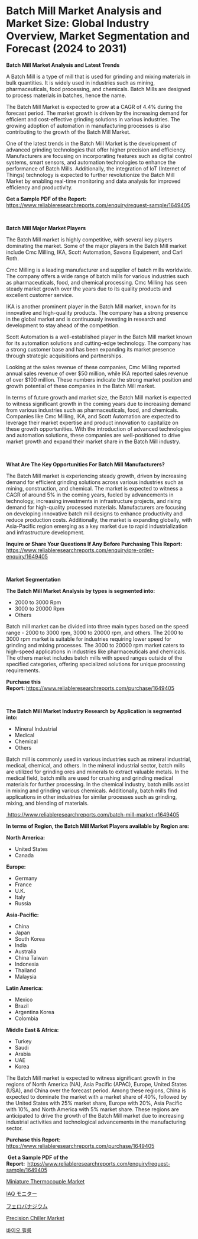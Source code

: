 <p><h1>Batch Mill Market Analysis and Market Size: Global Industry Overview, Market Segmentation and Forecast (2024 to 2031)</h1></p><p><strong>Batch Mill Market Analysis and Latest Trends</strong></p>
<p><p>A Batch Mill is a type of mill that is used for grinding and mixing materials in bulk quantities. It is widely used in industries such as mining, pharmaceuticals, food processing, and chemicals. Batch Mills are designed to process materials in batches, hence the name.</p><p>The Batch Mill Market is expected to grow at a CAGR of 4.4% during the forecast period. The market growth is driven by the increasing demand for efficient and cost-effective grinding solutions in various industries. The growing adoption of automation in manufacturing processes is also contributing to the growth of the Batch Mill Market.</p><p>One of the latest trends in the Batch Mill Market is the development of advanced grinding technologies that offer higher precision and efficiency. Manufacturers are focusing on incorporating features such as digital control systems, smart sensors, and automation technologies to enhance the performance of Batch Mills. Additionally, the integration of IoT (Internet of Things) technology is expected to further revolutionize the Batch Mill Market by enabling real-time monitoring and data analysis for improved efficiency and productivity.</p></p>
<p><strong>Get a Sample PDF of the Report:&nbsp;</strong> <a href="https://www.reliableresearchreports.com/enquiry/request-sample/1649405">https://www.reliableresearchreports.com/enquiry/request-sample/1649405</a></p>
<p>&nbsp;</p>
<p><strong>Batch Mill Major Market Players</strong></p>
<p><p>The Batch Mill market is highly competitive, with several key players dominating the market. Some of the major players in the Batch Mill market include Cmc Milling, IKA, Scott Automation, Savona Equipment, and Carl Roth.</p><p>Cmc Milling is a leading manufacturer and supplier of batch mills worldwide. The company offers a wide range of batch mills for various industries such as pharmaceuticals, food, and chemical processing. Cmc Milling has seen steady market growth over the years due to its quality products and excellent customer service.</p><p>IKA is another prominent player in the Batch Mill market, known for its innovative and high-quality products. The company has a strong presence in the global market and is continuously investing in research and development to stay ahead of the competition.</p><p>Scott Automation is a well-established player in the Batch Mill market known for its automation solutions and cutting-edge technology. The company has a strong customer base and has been expanding its market presence through strategic acquisitions and partnerships.</p><p>Looking at the sales revenue of these companies, Cmc Milling reported annual sales revenue of over $50 million, while IKA reported sales revenue of over $100 million. These numbers indicate the strong market position and growth potential of these companies in the Batch Mill market.</p><p>In terms of future growth and market size, the Batch Mill market is expected to witness significant growth in the coming years due to increasing demand from various industries such as pharmaceuticals, food, and chemicals. Companies like Cmc Milling, IKA, and Scott Automation are expected to leverage their market expertise and product innovation to capitalize on these growth opportunities. With the introduction of advanced technologies and automation solutions, these companies are well-positioned to drive market growth and expand their market share in the Batch Mill industry.</p></p>
<p>&nbsp;</p>
<p><strong>What Are The Key Opportunities For Batch Mill Manufacturers?</strong></p>
<p><p>The Batch Mill market is experiencing steady growth, driven by increasing demand for efficient grinding solutions across various industries such as mining, construction, and chemical. The market is expected to witness a CAGR of around 5% in the coming years, fueled by advancements in technology, increasing investments in infrastructure projects, and rising demand for high-quality processed materials. Manufacturers are focusing on developing innovative batch mill designs to enhance productivity and reduce production costs. Additionally, the market is expanding globally, with Asia-Pacific region emerging as a key market due to rapid industrialization and infrastructure development.</p></p>
<p><strong>Inquire or Share Your Questions If Any Before Purchasing This Report:</strong> <a href="https://www.reliableresearchreports.com/enquiry/pre-order-enquiry/1649405">https://www.reliableresearchreports.com/enquiry/pre-order-enquiry/1649405</a></p>
<p>&nbsp;</p>
<p><strong>Market Segmentation</strong></p>
<p><strong>The Batch Mill Market Analysis by types is segmented into:</strong></p>
<p><ul><li>2000 to 3000 Rpm</li><li>3000 to 20000 Rpm</li><li>Others</li></ul></p>
<p><p>Batch mill market can be divided into three main types based on the speed range - 2000 to 3000 rpm, 3000 to 20000 rpm, and others. The 2000 to 3000 rpm market is suitable for industries requiring lower speed for grinding and mixing processes. The 3000 to 20000 rpm market caters to high-speed applications in industries like pharmaceuticals and chemicals. The others market includes batch mills with speed ranges outside of the specified categories, offering specialized solutions for unique processing requirements.</p></p>
<p><strong>Purchase this Report:&nbsp;</strong><a href="https://www.reliableresearchreports.com/purchase/1649405">https://www.reliableresearchreports.com/purchase/1649405</a></p>
<p>&nbsp;</p>
<p><strong>The Batch Mill Market Industry Research by Application is segmented into:</strong></p>
<p><ul><li>Mineral Industrial</li><li>Medical</li><li>Chemical</li><li>Others</li></ul></p>
<p><p>Batch mill is commonly used in various industries such as mineral industrial, medical, chemical, and others. In the mineral industrial sector, batch mills are utilized for grinding ores and minerals to extract valuable metals. In the medical field, batch mills are used for crushing and grinding medical materials for further processing. In the chemical industry, batch mills assist in mixing and grinding various chemicals. Additionally, batch mills find applications in other industries for similar processes such as grinding, mixing, and blending of materials.</p></p>
<p><a href="https://www.reliableresearchreports.com/batch-mill-market-r1649405">&nbsp;https://www.reliableresearchreports.com/batch-mill-market-r1649405</a></p>
<p><strong>In terms of Region, the Batch Mill Market Players available by Region are:</strong></p>
<p>
    <p> <strong> North America: </strong>
        <ul>
            <li>United States</li>
            <li>Canada</li>
        </ul>
        </p> 
    <p> <strong> Europe: </strong>
        <ul>
            <li>Germany</li>
            <li>France</li>
            <li>U.K.</li>
            <li>Italy</li>
            <li>Russia</li>
        </ul>
        </p> 
    <p> <strong> Asia-Pacific: </strong>
        <ul>
            <li>China</li>
            <li>Japan</li>
            <li>South Korea</li>
            <li>India</li>
            <li>Australia</li>
            <li>China Taiwan</li>
            <li>Indonesia</li>
            <li>Thailand</li>
            <li>Malaysia</li>
        </ul>
        </p> 
    <p> <strong> Latin America: </strong>
        <ul>
            <li>Mexico</li>
            <li>Brazil</li>
            <li>Argentina Korea</li>
            <li>Colombia</li>
        </ul>
        </p> 
    <p> <strong> Middle East & Africa: </strong>
        <ul>
            <li>Turkey</li>
            <li>Saudi</li>
            <li>Arabia</li>
            <li>UAE</li>
            <li>Korea</li>
        </ul>
    </p>
    </p>
<p><p>The Batch Mill market is expected to witness significant growth in the regions of North America (NA), Asia Pacific (APAC), Europe, United States (USA), and China over the forecast period. Among these regions, China is expected to dominate the market with a market share of 40%, followed by the United States with 25% market share, Europe with 20%, Asia Pacific with 10%, and North America with 5% market share. These regions are anticipated to drive the growth of the Batch Mill market due to increasing industrial activities and technological advancements in the manufacturing sector.</p></p>
<p><strong>Purchase this Report: </strong><a href="https://www.reliableresearchreports.com/purchase/1649405">https://www.reliableresearchreports.com/purchase/1649405</a></p>
<p>&nbsp;<strong>Get a Sample PDF of the Report:&nbsp;&nbsp;</strong><a href="https://www.reliableresearchreports.com/enquiry/request-sample/1649405">https://www.reliableresearchreports.com/enquiry/request-sample/1649405</a></p>
<p><strong></strong></p>
<p><p><a href="https://github.com/peachesmcdowel1/Market-Research-Report-List-2/blob/main/miniature-thermocouple-market.md">Miniature Thermocouple Market</a></p><p><a href="https://medium.com/@annchovey2023/iaq%E3%83%A2%E3%83%8B%E3%82%BF%E3%83%BC%E5%B8%82%E5%A0%B4-%E7%A8%AE%E9%A1%9E-%E3%82%A2%E3%83%97%E3%83%AA%E3%82%B1%E3%83%BC%E3%82%B7%E3%83%A7%E3%83%B3-%E3%81%8A%E3%82%88%E3%81%B3%E5%9C%B0%E7%90%86%E3%81%AB%E3%82%88%E3%82%8B%E5%8C%85%E6%8B%AC%E7%9A%84%E3%81%AA%E8%A9%95%E4%BE%A1-bd8f1d69e0de">IAQ モニター</a></p><p><a href="https://medium.com/@sebastianhodges1/%E3%83%95%E3%82%A7%E3%83%AD%E3%83%90%E3%83%8A%E3%82%B8%E3%82%A6%E3%83%A0%E5%B8%82%E5%A0%B4%E3%81%AF-%E5%B8%82%E5%A0%B4%E3%82%B7%E3%82%A7%E3%82%A2-%E5%B8%82%E5%A0%B4%E3%83%88%E3%83%AC%E3%83%B3%E3%83%89-%E5%B8%82%E5%A0%B4%E6%88%90%E9%95%B7%E3%81%AB%E9%96%A2%E3%81%99%E3%82%8B%E6%83%85%E5%A0%B1%E3%82%92%E6%8F%90%E4%BE%9B%E3%81%97%E3%81%A6%E3%81%84%E3%81%BE%E3%81%99-98e03a469d0a">フェロバナジウム</a></p><p><a href="https://github.com/edytherolanlouisejk1miz0wig/Market-Research-Report-List-2/blob/main/precision-chiller-market.md">Precision Chiller Market</a></p><p><a href="https://medium.com/@lottierunte44/%EC%83%9D%EB%AC%BC-%EB%A7%89-%EC%8B%9C%EC%9E%A5-%EB%B6%84%EC%84%9D-cagr-%EC%8B%9C%EC%9E%A5-%EC%84%B8%EB%B6%84%ED%99%94-%EB%B0%8F-%EA%B8%80%EB%A1%9C%EB%B2%8C-%EC%82%B0%EC%97%85-%EA%B0%9C%EC%9A%94-0dc485b59ad9">바이오 필름</a></p></p>